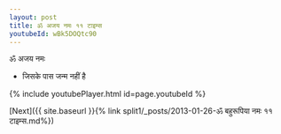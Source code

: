 ```yaml
---
layout: post
title: ॐ अजय नमः ११ टाइम्स
youtubeId: wBk5DOQtc90
---
```

 
 
 ॐ अजय नमः  
 
 -  जिसके पास जन्म नहीं है 
 
  
 
  
 
 
 
 
 
 


{% include youtubePlayer.html id=page.youtubeId %}
 
[Next]({{ site.baseurl }}{% link  split1/_posts/2013-01-26-ॐ बहुरूपिया नमः ११ टाइम्स.md%})
 
